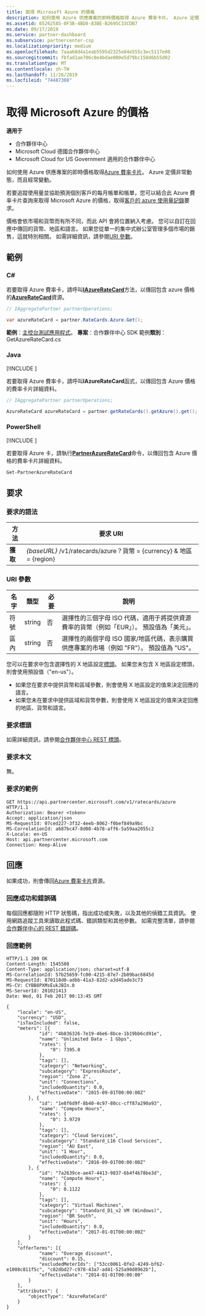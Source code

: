 ```yaml
---
title: 取得 Microsoft Azure 的價格
description: 如何使用 Azure 供應專案的即時價格取得 Azure 費率卡片。 Azure 定價非常動態，而且經常變動。
ms.assetid: 65262585-0F3B-4BD0-83BE-B2695C33CDB7
ms.date: 09/17/2019
ms.service: partner-dashboard
ms.subservice: partnercenter-csp
ms.localizationpriority: medium
ms.openlocfilehash: 7aaa68d4a1eab5595d2325e84e555c3ec5117e08
ms.sourcegitcommit: fbfad1ae706c8e4bdae080e5d79bc158d6b55d02
ms.translationtype: MT
ms.contentlocale: zh-TW
ms.lasthandoff: 11/26/2019
ms.locfileid: "74487308"
---
```

# <a name="get-prices-for-microsoft-azure"></a>取得 Microsoft Azure 的價格

**適用于**

- 合作夥伴中心
- Microsoft Cloud 德國合作夥伴中心
- Microsoft Cloud for US Government 適用的合作夥伴中心

如何使用 Azure 供應專案的即時價格取得[Azure 費率卡片](azure-rate-card-resources.md)。 Azure 定價非常動態，而且經常變動。

若要追蹤使用量並協助預測個別客戶的每月帳單和帳單，您可以結合此 Azure 費率卡片查詢來取得 Microsoft Azure 的價格，取得[客戶的 azure 使用量記錄](get-a-customer-s-utilization-record-for-azure.md)要求。

價格會依市場和貨幣而有所不同，而此 API 會將位置納入考慮。 您可以自訂在回應中傳回的貨幣、地區和語言。 如果您從單一的集中式辦公室管理多個市場的銷售，這就特別相關。 如需詳細資訊，請參閱[URI 參數](#uri-parameters)。 

## <a name="examples"></a>範例

### <a name="c"></a>C#

若要取得 Azure 費率卡，請呼叫[**IAzureRateCard**](https://docs.microsoft.com/dotnet/api/microsoft.store.partnercenter.ratecards.iazureratecard.get)方法，以傳回包含 azure 價格的[**AzureRateCard**](https://docs.microsoft.com/dotnet/api/microsoft.store.partnercenter.models.ratecards.azureratecard)資源。

```csharp
// IAggregatePartner partnerOperations;

var azureRateCard = partner.RateCards.Azure.Get();
```

**範例**：[主控台測試應用程式](console-test-app.md)。 **專案**：合作夥伴中心 SDK 範例**類別**： GetAzureRateCard.cs

### <a name="java"></a>Java

[!INCLUDE [<Partner Center Java SDK support details>](<../includes/java-sdk-support.md>)]

若要取得 Azure 費率卡，請呼叫**IAzureRateCard**函式，以傳回包含 Azure 價格的費率卡片詳細資料。

```java
// IAggregatePartner partnerOperations;

AzureRateCard azureRateCard = partner.getRateCards().getAzure().get();
```

### <a name="powershell"></a>PowerShell

[!INCLUDE [<Partner Center PowerShell module support details>](<../includes/powershell-module-support.md>)]

若要取得 Azure 卡，請執行[**PartnerAzureRateCard**](https://github.com/Microsoft/Partner-Center-PowerShell/blob/master/docs/help/Get-PartnerAzureRateCard.md)命令，以傳回包含 Azure 價格的費率卡片詳細資料。

```powershell
Get-PartnerAzureRateCard
```

## <a name="request"></a>要求

### <a name="request-syntax"></a>要求的語法

| 方法  | 要求 URI                                                        |
|---------|--------------------------------------------------------------------|
| **獲取** | *{baseURL}* /v1/ratecards/azure？貨幣 = {currency} & 地區 = {region} |

### <a name="uri-parameters"></a>URI 參數

| 名字     | 類型   | 必要 | 說明                                                                                                                                                                               |
|----------|--------|----------|-------------------------------------------------------------------------------------------------------------------------------------------------------------------------------------------|
| 符號 | string | 否       | 選擇性的三個字母 ISO 代碼，適用于將提供資源費率的貨幣（例如「EUR」）。 預設值為「美元」。 |
| 區內   | string | 否       | 選擇性的兩個字母 ISO 國家/地區代碼，表示購買供應專案的市場（例如 "FR"）。 預設值為 "US"。        |

您可以在要求中包含選擇性的 X 地區設定[標頭](headers.md#request-headers)。 如果您未包含 X 地區設定標頭，則會使用預設值（"en-us"）。
* 如果您在要求中提供貨幣和區域參數，則會使用 X 地區設定的值來決定回應的語言。
* 如果您未在要求中提供區域和貨幣參數，則會使用 X 地區設定的值來決定回應的地區、貨幣和語言。


### <a name="request-header"></a>要求標頭

如需詳細資訊，請參閱[合作夥伴中心 REST 標頭](headers.md)。

### <a name="request-body"></a>要求本文

無。

### <a name="request-example"></a>要求的範例

```http
GET https://api.partnercenter.microsoft.com/v1/ratecards/azure HTTP/1.1
Authorization: Bearer <token>
Accept: application/json
MS-RequestId: 07ced227-3f32-4eeb-8062-f0bef849a9bc
MS-CorrelationId: a687bc47-8d08-4b78-aff6-5a59aa2055c2
X-Locale: en-US
Host: api.partnercenter.microsoft.com
Connection: Keep-Alive
```

## <a name="response"></a>回應


如果成功，則會傳回[Azure 費率卡片](azure-rate-card-resources.md)資源。

### <a name="response-success-and-error-codes"></a>回應成功和錯誤碼

每個回應都隨附 HTTP 狀態碼，指出成功或失敗，以及其他的偵錯工具資訊。 使用網路追蹤工具來讀取此程式碼、錯誤類型和其他參數。 如需完整清單，請參閱[合作夥伴中心的 REST 錯誤碼](error-codes.md)。

### <a name="response-example"></a>回應範例

```http
HTTP/1.1 200 OK
Content-Length: 1545508
Content-Type: application/json; charset=utf-8
MS-CorrelationId: 57b25659-fc00-4215-87e7-2b09bac6845d
MS-RequestId: 870118d0-adbb-41a3-82d2-a3d45ade3c73
MS-CV: CYBB8PXMsEukJBIn.0
MS-ServerId: 201021413
Date: Wed, 01 Feb 2017 00:13:45 GMT

{
    "locale": "en-US",
    "currency": "USD",
    "isTaxIncluded": false,
    "meters": [{
            "id": "4b836326-7e19-46e6-8bce-1b19bb6cd91e",
            "name": "Unlimited Data - 1 Gbps",
            "rates": {
                "0": 7395.0
            },
            "tags": [],
            "category": "Networking",
            "subcategory": "ExpressRoute",
            "region": "Zone 2",
            "unit": "Connections",
            "includedQuantity": 0.0,
            "effectiveDate": "2015-09-01T00:00:00Z"
        }, {
            "id": "1e8f6d9f-8b40-4c97-80cc-cff87a290a93",
            "name": "Compute Hours",
            "rates": {
                "0": 3.9729
            },
            "tags": [],
            "category": "Cloud Services",
            "subcategory": "Standard_L16 Cloud Services",
            "region": "AU East",
            "unit": "1 Hour",
            "includedQuantity": 0.0,
            "effectiveDate": "2016-09-01T00:00:00Z"
        }, {
            "id": "7a2639ce-ae47-4413-9837-6b4f4b78be3d",
            "name": "Compute Hours",
            "rates": {
                "0": 0.1122
            },
            "tags": [],
            "category": "Virtual Machines",
            "subcategory": "Standard_D1_v2 VM (Windows)",
            "region": "BR South",
            "unit": "Hours",
            "includedQuantity": 0.0,
            "effectiveDate": "2017-01-01T00:00:00Z"
        }
    ],
    "offerTerms": [{
            "name": "Overage discount",
            "discount": 0.15,
            "excludedMeterIds": ["53cc0061-0fe2-4249-bf62-e1008c811f5c", "c82dbd27-c978-43a7-ad41-525a90d8962b"],
            "effectiveDate": "2014-01-01T00:00:00"
        }
    ],
    "attributes": {
        "objectType": "AzureRateCard"
    }
}
```